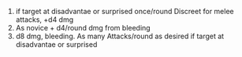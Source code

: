 1.  if target at disadvantae or surprised once/round Discreet for melee attacks, +d4 dmg
2. As novice + d4/round dmg from bleeding
3. d8 dmg, bleeding. As many Attacks/round as desired if target at disadvantae or surprised 